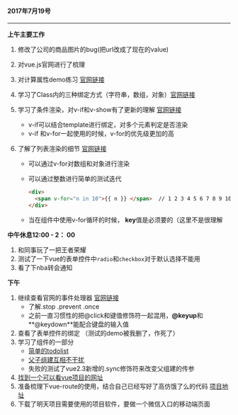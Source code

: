 #### 2017年7月19号

----

**上午主要工作**

1. 修改了公司的商品图片的bug(把url改成了现在的value)

2. 对vue.js官网进行了梳理

3. 对计算属性demo练习  [官网链接](https://cn.vuejs.org/v2/guide/computed.html)

4. 学习了Class内的三种绑定方式（字符串，数组，对象）[官网链接](https://cn.vuejs.org/v2/guide/class-and-style.html)

5. 学习了条件渲染，对v-if和v-show有了更新的理解 [官网链接](https://cn.vuejs.org/v2/guide/conditional.html)

   * v-if可以结合template进行绑定，对多个元素判定是否渲染
   * v-if 和v-for一起使用的时候，v-for的优先级更加的高

6. 了解了列表渲染的细节 [官网链接](https://cn.vuejs.org/v2/guide/list.htmll)

   * 可以通过v-for对数组和对象进行渲染

   * 可以通过整数进行简单的测试迭代

     ```html
     <div>
       <span v-for="n in 10">{{ n }} </span>  // 1 2 3 4 5 6 7 8 9 10
     </div>
     ```

   * 当在组件中使用v-for循环的时候， **key**值是必须要的（这里不是很理解

**中午休息12:00 - 2： 00**

1. 和同事玩了一把王者荣耀
2. 测试了一下vue的表单控件中`radio`和`checkbox`对于默认选择不能用
3. 看了下nba转会通知

**下午**

1. 继续查看官网的事件处理器 [官网链接](https://cn.vuejs.org/v2/guide/events.html)
   * 了解.stop .prevent .once
   * 之前一直习惯性的把@click和键值修饰符一起混用，**@keyup**和**@keydown**能配合键盘的输入值
2. 查看了表单控件的绑定 （测试的demo被我删了，作死了）
3. 学习了组件的一部分
   * [简单的todolist](http://js.jirengu.com/tigiqigexo/1/edit?html,js,output)
   * [父子组建互相不干扰](http://js.jirengu.com/hinoferoka/1/edit)
   * 失败的测试了vue2.3新增的.sync修饰符来改变父组建的传参
4. [找到一个可以看vue项目的网址](http://www.opendigg.com/tags/front-vue?sort=3&pn=2)
5. 准备梳理下vue-route的使用，结合自己已经写好了高仿饿了么的代码  [项目地址](https://github.com/huangchucai/ele-sell)
6. 下载了明天项目需要使用的项目软件，要做一个微信入口的移动端页面

